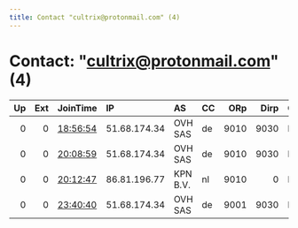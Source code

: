 ```yaml
---
title: Contact "cultrix@protonmail.com" (4)
---
```


# Contact: "cultrix@protonmail.com" (4)

|   Up |   Ext | JoinTime                                                                                            | IP           | AS       | CC   |   ORp |   Dirp | OS    | Version   | Nickname       |   eFamMembers |
|-----:|------:|:----------------------------------------------------------------------------------------------------|:-------------|:---------|:-----|------:|-------:|:------|:----------|:---------------|--------------:|
|    0 |     0 | [18:56:54](https://metrics.torproject.org/rs.html#details/A04502A2CFDE0838D398253C0E29B1F8C6BC1E47) | 51.68.174.34 | OVH SAS  | de   |  9010 |   9030 | Linux | 0.4.3.5   | CultRelayCloud |             1 |
|    0 |     0 | [20:08:59](https://metrics.torproject.org/rs.html#details/C14B87EF08B9B96415FD9A54CF8D5201B3B9313F) | 51.68.174.34 | OVH SAS  | de   |  9010 |   9030 | Linux | 0.4.3.5   | CultRelayed    |             1 |
|    0 |     0 | [20:12:47](https://metrics.torproject.org/rs.html#details/95F1775257AABBC0E6444BEAB98B2FD0D271C482) | 86.81.196.77 | KPN B.V. | nl   |  9010 |      0 | Linux | 0.4.2.7   | ConnecTOR      |             1 |
|    0 |     0 | [23:40:40](https://metrics.torproject.org/rs.html#details/8512B5E5576B73C20853E05EE311C2EF46250DED) | 51.68.174.34 | OVH SAS  | de   |  9001 |   9030 | Linux | 0.4.3.5   | CultRelayed    |             1 |
